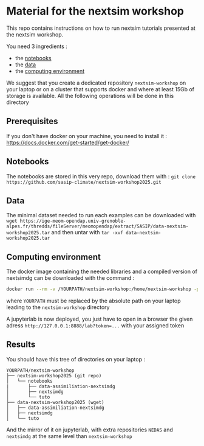 # Material for the nextsim workshop

This repo contains instructions on how to run nextsim tutorials presented at the nextsim workshop.

You need 3 ingredients :
  - the [notebooks](#notebooks)
  - the [data](#data)
  - the [computing environment](#computing-environment)

We suggest that you create a dedicated repository `nextsim-workshop` on your laptop or on a cluster that supports docker and where at least 15Gb of storage is available. All the following operations will be done in this directory

## Prerequisites

If you don't have docker on your machine, you need to install it : https://docs.docker.com/get-started/get-docker/

## Notebooks
The notebooks are stored in this very repo, download them with : `git clone https://github.com/sasip-climate/nextsim-workshop2025.git`

## Data
The minimal dataset needed to run each examples can be downloaded with `wget https://ige-meom-opendap.univ-grenoble-alpes.fr/thredds/fileServer/meomopendap/extract/SASIP/data-nextsim-workshop2025.tar` and then untar with `tar -xvf data-nextsim-workshop2025.tar`

## Computing environment
The docker image containing the needed libraries and a compiled version of nextsimdg can be downloaded with the command :

```bash
docker run --rm -v /YOURPATH/nextsim-workshop:/home/nextsim-workshop -p 8888:8888 quay.io/auraoupa/nextsim-workshop:615073e1b4f2
```

where `YOURPATH` must be replaced by the absolute path on your laptop leading to the `nextsim-workshop` directory

A jupyterlab is now deployed, you just have to open in a browser the given adress `http://127.0.0.1:8888/lab?token=...` with your assigned token

## Results

You should have this tree of directories on your laptop :

```
YOURPATH/nextsim-workshop
├── nextsim-workshop2025 (git repo)
│   └── notebooks
|       ├── data-assimiliation-nextsimdg
│       ├── nextsimdg
│       └── tuto
├── data-nextsim-workshop2025 (wget)
│   ├── data-assimiliation-nextsimdg
│   ├── nextsimdg
│   └── tuto
```

And the mirror of it on jupyterlab, with extra repositories `NEDAS` and `nextsimdg` at the same level than `nextsim-workshop`

